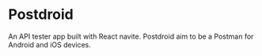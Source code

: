 # Postdroid

An API tester app built with React navite.
Postdroid aim to be a Postman for Android and iOS devices.

